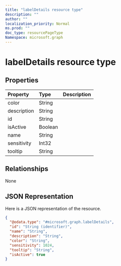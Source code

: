 ```yaml
---
title: "labelDetails resource type"
description: ""
author: ""
localization_priority: Normal
ms.prod: ""
doc_type: resourcePageType
Namespace: microsoft.graph
---
```



# labelDetails resource type



## Properties
|Property|Type|Description|
|:---|:---|:---|
|color|String||
|description|String||
|id|String||
|isActive|Boolean||
|name|String||
|sensitivity|Int32||
|tooltip|String||

## Relationships
None

## JSON Representation
Here is a JSON representation of the resource.
<!-- {
  "blockType": "resource",
  "@odata.type": "microsoft.graph.labelDetails"
}
-->
``` json
{
  "@odata.type": "#microsoft.graph.labelDetails",
  "id": "String (identifier)",
  "name": "String",
  "description": "String",
  "color": "String",
  "sensitivity": 1024,
  "tooltip": "String",
  "isActive": true
}
```

